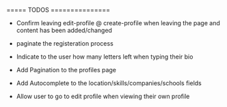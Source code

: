 ===== TODOS ===============

* Confirm leaving edit-profile @ create-profile when leaving the page and content has been added/changed

* paginate the registeration process

* Indicate to the user how many letters left when typing their bio

* Add Pagination to the profiles page

* Add Autocomplete to the location/skills/companies/schools fields

* Allow user to go to edit profile when viewing their own profile

